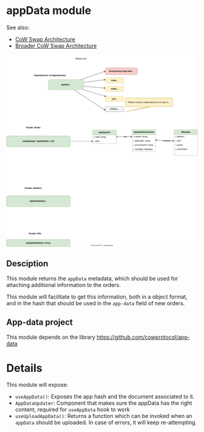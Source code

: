 # appData module

See also:

- [CoW Swap Architecture](../../../docs/architecture-overview.md)
- [Broader CoW Swap Architecture](https://github.com/cowprotocol/cowswap-diagrams)

![appData module](./appData-module.drawio.svg)

## Desciption

This module returns the `appData` metadata, which should be used for attaching additional information to the orders.

This module will facilitate to get this information, both in a object format, and in the hash that should be used in the `app-data` field of new orders.

## App-data project

This module depends on the library https://github.com/cowprotocol/app-data

# Details

This module will expose:

- `useAppData()`: Exposes the app hash and the document associated to it.
- `AppDataUpdater`: Component that makes sure the appData has the right content, required for `useAppData` hook to work
- `useUploadAppData()`: Returns a function which can be invoked when an `appData` should be uploaded. In case of errors, it will keep re-attempting.
